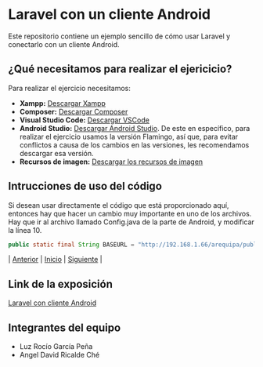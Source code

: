 # Laravel con un cliente Android
Este repositorio contiene un ejemplo sencillo de cómo usar Laravel y conectarlo con un cliente Android. 

## ¿Qué necesitamos para realizar el ejericicio?
Para realizar el ejercicio necesitamos:

- **Xampp:** [Descargar Xampp](https://www.apachefriends.org/es/download.html)
- **Composer:** [Descargar Composer](https://getcomposer.org/download/​)
- **Visual Studio Code:** [Descargar VSCode](https://code.visualstudio.com)
- **Android Studio:** [Descargar Android Studio](https://developer.android.com/). De este en específico, para realizar el ejercicio usamos la versión Flamingo, así que, para evitar conflictos a causa de los cambios en las versiones, les recomendamos descargar esa versión.
- **Recursos de imagen:** [Descargar los recursos de imagen](https://shorturl.at/pRVY5)

## Intrucciones de uso del código
Si desean usar directamente el código que está proporcionado aquí, entonces hay que hacer un cambio muy importante en uno de los archivos. Hay que ir al archivo llamado Config.java de la parte de Android, y modificar la línea 10. 

```java
public static final String BASEURL = "http://192.168.1.66/arequipa/public/api/";
```

| [Anterior](https://github.com/Geovanna-med/Enterate/blob/main/Documentos/Competencias.md#competencias-de-la-asignatura "Anterior") 
| [Inicio](https://github.com/Geovanna-med/Enterate "Inicio") 
| [Siguiente](https://github.com/Geovanna-med/Enterate/blob/main/Documentos/Bit%C3%A1cora.md "Siguiente") |

## Link de la exposición
[Laravel con cliente Android](https://alumnosuady-my.sharepoint.com/:p:/g/personal/a20216883_alumnos_uady_mx/EbCLaK84xu1MoYY4FrBKHAABI9qQ-Z1_nmNBb6XTWz3nMQ?e=n6FNYV)

## Integrantes del equipo
- Luz Rocío García Peña
- Angel David Ricalde Ché
